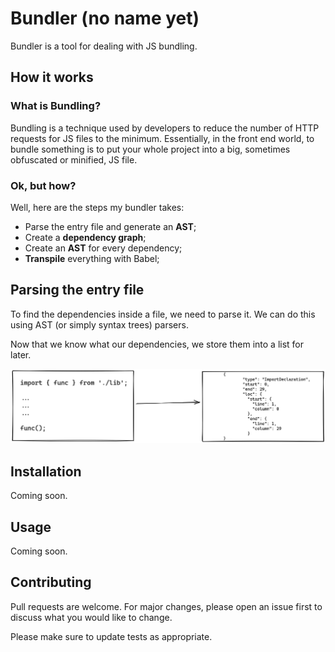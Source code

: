 # Bundler (no name yet)

Bundler is a tool for dealing with JS bundling.

## How it works

### What is Bundling?
Bundling is a technique used by developers to reduce the number of HTTP requests for JS files to the minimum. Essentially, in the front end world, to bundle something is to put your whole project into a big, sometimes obfuscated or minified, JS file.

### Ok, but how?
Well, here are the steps my bundler takes:
- Parse the entry file and generate an **AST**;
- Create a **dependency graph**;
- Create an **AST** for every dependency;
- **Transpile** everything with Babel;

## Parsing the entry file
To find the dependencies inside a file, we need to parse it. We can do this using AST (or simply syntax trees) parsers.

Now that we know what our dependencies, we store them into a list for later.

![JS to AST](https://raw.githubusercontent.com/pasenidis/js-bundler/main/docs/assets/01.png)

## Installation

Coming soon.

<!-- ```bash
run do something
``` -->

## Usage

Coming soon.

<!-- ```

``` -->

## Contributing
Pull requests are welcome. For major changes, please open an issue first to discuss what you would like to change.

Please make sure to update tests as appropriate.